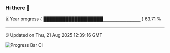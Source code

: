 ### Hi there 👋

⏳ Year progress { ███████████████████▁▁▁▁▁▁▁▁▁▁▁ } 63.71 %

---

⏰ Updated on Thu, 21 Aug 2025 12:39:16 GMT

![Progress Bar CI](https://github.com/liununu/liununu/workflows/Progress%20Bar%20CI/badge.svg)
